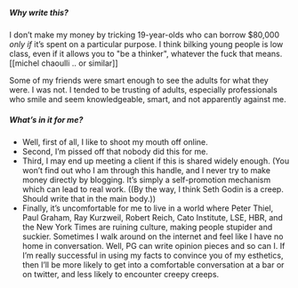 ##### Why write this?

I don’t make my money by tricking 19-year-olds who can borrow $80,000 *only if* it’s spent on a particular purpose. I think bilking young people is low class, even if it allows you to "be a thinker", whatever the fuck that means. [[michel chaoulli .. or similar]]

Some of my friends were smart enough to see the adults for what they were. I was not. I tended to be trusting of adults, especially professionals who smile and seem knowledgeable, smart, and not apparently against me.





##### What’s in it for me?

- Well, first of all, I like to shoot my mouth off online.
- Second, I’m pissed off that nobody did this for me.
- Third, I may end up meeting a client if this is shared widely enough. (You won’t find out who I am through this handle, and I never try to make money directly by blogging. It’s simply a self-promotion mechanism which can lead to real work. ((By the way, I think Seth Godin is a creep. Should write that in the main body.))
- Finally, it’s uncomfortable for me to live in a world where Peter Thiel, Paul Graham, Ray Kurzweil, Robert Reich, Cato Institute, LSE, HBR, and the New York Times are ruining culture, making people stupider and suckier. Sometimes I walk around on the internet and feel like I have no home in conversation. Well, PG can write opinion pieces and so can I. If I’m really successful in using my facts to convince you of my esthetics, then I’ll be more likely to get into a comfortable conversation at a bar or on twitter, and less likely to encounter creepy creeps.
